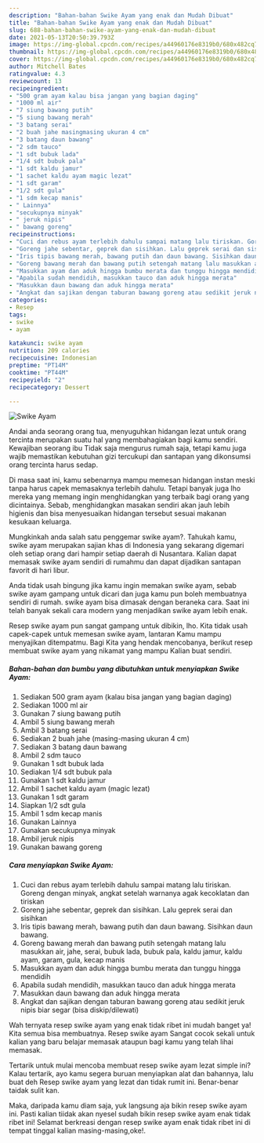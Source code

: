 ```yaml
---
description: "Bahan-bahan Swike Ayam yang enak dan Mudah Dibuat"
title: "Bahan-bahan Swike Ayam yang enak dan Mudah Dibuat"
slug: 688-bahan-bahan-swike-ayam-yang-enak-dan-mudah-dibuat
date: 2021-05-13T20:50:39.793Z
image: https://img-global.cpcdn.com/recipes/a44960176e8319b0/680x482cq70/swike-ayam-foto-resep-utama.jpg
thumbnail: https://img-global.cpcdn.com/recipes/a44960176e8319b0/680x482cq70/swike-ayam-foto-resep-utama.jpg
cover: https://img-global.cpcdn.com/recipes/a44960176e8319b0/680x482cq70/swike-ayam-foto-resep-utama.jpg
author: Mitchell Bates
ratingvalue: 4.3
reviewcount: 13
recipeingredient:
- "500 gram ayam kalau bisa jangan yang bagian daging"
- "1000 ml air"
- "7 siung bawang putih"
- "5 siung bawang merah"
- "3 batang serai"
- "2 buah jahe masingmasing ukuran 4 cm"
- "3 batang daun bawang"
- "2 sdm tauco"
- "1 sdt bubuk lada"
- "1/4 sdt bubuk pala"
- "1 sdt kaldu jamur"
- "1 sachet kaldu ayam magic lezat"
- "1 sdt garam"
- "1/2 sdt gula"
- "1 sdm kecap manis"
- " Lainnya"
- "secukupnya minyak"
- " jeruk nipis"
- " bawang goreng"
recipeinstructions:
- "Cuci dan rebus ayam terlebih dahulu sampai matang lalu tiriskan. Goreng dengan minyak, angkat setelah warnanya agak kecoklatan dan tiriskan"
- "Goreng jahe sebentar, geprek dan sisihkan. Lalu geprek serai dan sisihkan"
- "Iris tipis bawang merah, bawang putih dan daun bawang. Sisihkan daun bawang."
- "Goreng bawang merah dan bawang putih setengah matang lalu masukkan air, jahe, serai, bubuk lada, bubuk pala, kaldu jamur, kaldu ayam, garam, gula, kecap manis"
- "Masukkan ayam dan aduk hingga bumbu merata dan tunggu hingga mendidih"
- "Apabila sudah mendidih, masukkan tauco dan aduk hingga merata"
- "Masukkan daun bawang dan aduk hingga merata"
- "Angkat dan sajikan dengan taburan bawang goreng atau sedikit jeruk nipis biar segar (bisa diskip/dilewati)"
categories:
- Resep
tags:
- swike
- ayam

katakunci: swike ayam 
nutrition: 209 calories
recipecuisine: Indonesian
preptime: "PT14M"
cooktime: "PT44M"
recipeyield: "2"
recipecategory: Dessert

---
```



![Swike Ayam](https://img-global.cpcdn.com/recipes/a44960176e8319b0/680x482cq70/swike-ayam-foto-resep-utama.jpg)

Andai anda seorang orang tua, menyuguhkan hidangan lezat untuk orang tercinta merupakan suatu hal yang membahagiakan bagi kamu sendiri. Kewajiban seorang ibu Tidak saja mengurus rumah saja, tetapi kamu juga wajib memastikan kebutuhan gizi tercukupi dan santapan yang dikonsumsi orang tercinta harus sedap.

Di masa  saat ini, kamu sebenarnya mampu memesan hidangan instan meski tanpa harus capek memasaknya terlebih dahulu. Tetapi banyak juga lho mereka yang memang ingin menghidangkan yang terbaik bagi orang yang dicintainya. Sebab, menghidangkan masakan sendiri akan jauh lebih higienis dan bisa menyesuaikan hidangan tersebut sesuai makanan kesukaan keluarga. 



Mungkinkah anda salah satu penggemar swike ayam?. Tahukah kamu, swike ayam merupakan sajian khas di Indonesia yang sekarang digemari oleh setiap orang dari hampir setiap daerah di Nusantara. Kalian dapat memasak swike ayam sendiri di rumahmu dan dapat dijadikan santapan favorit di hari libur.

Anda tidak usah bingung jika kamu ingin memakan swike ayam, sebab swike ayam gampang untuk dicari dan juga kamu pun boleh membuatnya sendiri di rumah. swike ayam bisa dimasak dengan beraneka cara. Saat ini telah banyak sekali cara modern yang menjadikan swike ayam lebih enak.

Resep swike ayam pun sangat gampang untuk dibikin, lho. Kita tidak usah capek-capek untuk memesan swike ayam, lantaran Kamu mampu menyajikan ditempatmu. Bagi Kita yang hendak mencobanya, berikut resep membuat swike ayam yang nikamat yang mampu Kalian buat sendiri.

<!--inarticleads1-->

##### Bahan-bahan dan bumbu yang dibutuhkan untuk menyiapkan Swike Ayam:

1. Sediakan 500 gram ayam (kalau bisa jangan yang bagian daging)
1. Sediakan 1000 ml air
1. Gunakan 7 siung bawang putih
1. Ambil 5 siung bawang merah
1. Ambil 3 batang serai
1. Sediakan 2 buah jahe (masing-masing ukuran 4 cm)
1. Sediakan 3 batang daun bawang
1. Ambil 2 sdm tauco
1. Gunakan 1 sdt bubuk lada
1. Sediakan 1/4 sdt bubuk pala
1. Gunakan 1 sdt kaldu jamur
1. Ambil 1 sachet kaldu ayam (magic lezat)
1. Gunakan 1 sdt garam
1. Siapkan 1/2 sdt gula
1. Ambil 1 sdm kecap manis
1. Gunakan  Lainnya
1. Gunakan secukupnya minyak
1. Ambil  jeruk nipis
1. Gunakan  bawang goreng




<!--inarticleads2-->

##### Cara menyiapkan Swike Ayam:

1. Cuci dan rebus ayam terlebih dahulu sampai matang lalu tiriskan. Goreng dengan minyak, angkat setelah warnanya agak kecoklatan dan tiriskan
1. Goreng jahe sebentar, geprek dan sisihkan. Lalu geprek serai dan sisihkan
1. Iris tipis bawang merah, bawang putih dan daun bawang. Sisihkan daun bawang.
1. Goreng bawang merah dan bawang putih setengah matang lalu masukkan air, jahe, serai, bubuk lada, bubuk pala, kaldu jamur, kaldu ayam, garam, gula, kecap manis
1. Masukkan ayam dan aduk hingga bumbu merata dan tunggu hingga mendidih
1. Apabila sudah mendidih, masukkan tauco dan aduk hingga merata
1. Masukkan daun bawang dan aduk hingga merata
1. Angkat dan sajikan dengan taburan bawang goreng atau sedikit jeruk nipis biar segar (bisa diskip/dilewati)




Wah ternyata resep swike ayam yang enak tidak ribet ini mudah banget ya! Kita semua bisa membuatnya. Resep swike ayam Sangat cocok sekali untuk kalian yang baru belajar memasak ataupun bagi kamu yang telah lihai memasak.

Tertarik untuk mulai mencoba membuat resep swike ayam lezat simple ini? Kalau tertarik, ayo kamu segera buruan menyiapkan alat dan bahannya, lalu buat deh Resep swike ayam yang lezat dan tidak rumit ini. Benar-benar taidak sulit kan. 

Maka, daripada kamu diam saja, yuk langsung aja bikin resep swike ayam ini. Pasti kalian tiidak akan nyesel sudah bikin resep swike ayam enak tidak ribet ini! Selamat berkreasi dengan resep swike ayam enak tidak ribet ini di tempat tinggal kalian masing-masing,oke!.

